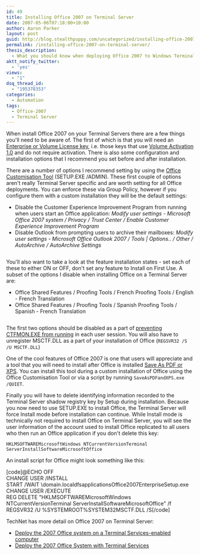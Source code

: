 ```yaml
---
id: 49
title: Installing Office 2007 on Terminal Server
date: 2007-05-06T07:18:00+10:00
author: Aaron Parker
layout: post
guid: http://blog.stealthpuppy.com/uncategorized/installing-office-2007-on-terminal-server
permalink: /installing-office-2007-on-terminal-server/
thesis_description:
  - What you should know when deploying Office 2007 to Windows Terminal Server
aktt_notify_twitter:
  - 'yes'
views:
  - "1"
dsq_thread_id:
  - "195378353"
categories:
  - Automation
tags:
  - Office-2007
  - Terminal Server
---
```

When install Office 2007 on your Terminal Servers there are a few things you'll need to be aware of. The first of which is that you will need an [Enterprise or Volume License key](http://support.microsoft.com/kb/828378), i.e. those keys that use [Volume Activation 1.0](http://www.microsoft.com/licensing/resources/vol/default.mspx) and do not require activation. There is also some configuration and installation options that I recommend you set before and after installation.

There are a number of options I recommend setting by using the [Office Customisation Tool](http://technet2.microsoft.com/Office/en-us/library/8faae8a0-a12c-4f7b-839c-24a66a531bb51033.mspx) (SETUP.EXE /ADMIN). These first couple of options aren't really Terminal Server specific and are worth setting for all Office deployments. You can enforce these via Group Policy, however if you configure them with a custom installation they will be the default settings:

  * Disable the Customer Experience Improvement Program from running when users start an Office application: _Modify user settings - Microsoft Office 2007 system / Privacy / Trust Center / Enable Customer Experience Improvement Program_
  * Disable Outlook from prompting users to archive their mailboxes: _Modify user settings - Microsoft Office Outlook 2007 / Tools | Options.. / Other / AutoArchive / AutoArchive Settings_

<img src="https://stealthpuppy.com/wp-content/uploads/2007/05/1000.14.1390.ModifyUserSettings.png" border="0" alt="" /> 

You'll also want to take a look at the feature installation states - set each of these to either ON or OFF, don't set any feature to Install on First Use. A subset of the options I disable when installing Office on a Terminal Server are:

  * Office Shared Features / Proofing Tools / French Proofing Tools / English - French Translation
  * Office Shared Features / Proofing Tools / Spanish Proofing Tools / Spanish - French Translation

<img src="https://stealthpuppy.com/wp-content/uploads/2007/05/1000.14.1391.FeatureInstallationStates.png" border="0" alt="" /> 

The first two options should be disabled as a part of [preventing CTFMON.EXE from running](http://support.microsoft.com/?kbid=823586) in each user session. You will also have to unregister MSCTF.DLL as a part of your installation of Office (`REGSVR32 /S /U MSCTF.DLL`)

One of the cool features of Office 2007 is one that users will appreciate and a tool that you will need to install after Office is installed [Save As PDF or XPS](http://www.microsoft.com/downloads/details.aspx?FamilyID=4d951911-3e7e-4ae6-b059-a2e79ed87041&DisplayLang=en). You can install this tool during a custom installation of Office using the Office Customisation Tool or via a script by running `SaveAsPDFandXPS.exe /QUIET`.

Finally you will have to delete identifying information recorded to the Terminal Server shadow registry key by Setup during installation. Because you now need to use SETUP.EXE to install Office, the Terminal Server will force Install mode before installation can continue. While Install mode is technically not required to install Office on Terminal Server, you will see the user information of the account used to install Office replicated to all users who then run an Office application if you don't delete this key:

`HKLMSOFTWAREMicrosoftWindows NTCurrentVersionTerminal ServerInstallSoftwareMicrosoftOffice`

An install script for Office might look something like this:

[code]@ECHO OFF  
CHANGE USER /INSTALL  
START /WAIT \domain.localdfsapplicationsOffice2007EnterpriseSetup.exe  
CHANGE USER /EXECUTE  
REG DELETE "HKLMSOFTWAREMicrosoftWindows NTCurrentVersionTerminal ServerInstallSoftwareMicrosoftOffice" /f  
REGSVR32 /U %SYSTEMROOT%SYSTEM32MSCTF.DLL /S[/code]

TechNet has more detail on Office 2007 on Terminal Server:

  * [Deploy the 2007 Office system on a Terminal Services-enabled computer](http://technet2.microsoft.com/Office/en-us/library/7e816caa-7c1c-4d78-ac28-693aa4ea58d81033.mspx?mfr=true)
  * [Deploy the 2007 Office System with Terminal Services](http://www.microsoft.com/technet/technetmag/issues/2008/02/OfficeTS/default.aspx)